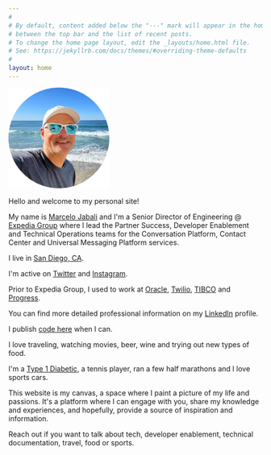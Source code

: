 ```yaml
---
#
# By default, content added below the "---" mark will appear in the home page
# between the top bar and the list of recent posts.
# To change the home page layout, edit the _layouts/home.html file.
# See: https://jekyllrb.com/docs/themes/#overriding-theme-defaults
#
layout: home
---
```


<img src="img/beach_profile_circle.png" width=200>
<p>Hello and welcome to my personal site!</p>
<p>My name is <a href="https://twitter.com/mjabali">Marcelo Jabali</a> and I'm a Senior Director of 
Engineering @ <a href="https://www.expediagroup.com">Expedia Group</a> where I lead the Partner Success, Developer Enablement and Technical Operations teams for the Conversation Platform, Contact Center and Universal Messaging Platform services.</p>
<p>I live in <a href="https://en.wikipedia.org/wiki/San_Diego">San Diego, CA</a>.</p>
<p>I'm active on <a href="https://www.twitter.com/mjabali">Twitter</a> and <a href ="https://www.instagram.com/marcelojabali">Instagram</a>.</p>
<p>Prior to Expedia Group, I used to work at <a href="https://www.oracle.com">Oracle</a>, <a href="https://www.twilio.com/authy">Twilio</a>, <a href="https://www.tibco.com">TIBCO</a> and <a href="https://www.progress.com">Progress</a>.</p>
<p>You can find more detailed professional information on my <a href="https://www.linkedin.com/in/jabali/">LinkedIn</a> profile.</p>
<p>I publish <a href="https://github.com/mjabali">code here</a> when I can.</p>
<p>I love traveling, watching movies, beer, wine and trying out new types of food.</p>
<p>I'm a <a href="http://www.diabetes.org/diabetes-basics/type-1/">Type 1 Diabetic</a>, a tennis player, ran a few half marathons and I love sports cars.</p>
This website is my canvas, a space where I paint a picture of my life and passions. It's a platform where I can engage with you, share my knowledge and experiences, and hopefully, provide a source of inspiration and information.

Reach out if you want to talk about tech, developer enablement, technical documentation, travel, food or sports.